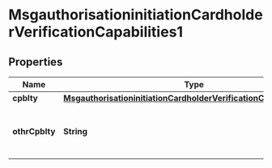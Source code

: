 

# MsgauthorisationinitiationCardholderVerificationCapabilities1

## Properties

Name | Type | Description | Notes
------------ | ------------- | ------------- | -------------
**cpblty** | [**MsgauthorisationinitiationCardholderVerificationCapability5Code**](MsgauthorisationinitiationCardholderVerificationCapability5Code.md) |  |  [optional]
**othrCpblty** | **String** | Other types of cardholder verification capabilities. |  [optional]



